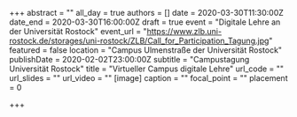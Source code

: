 +++
abstract = ""
all_day = true
authors = []
date = 2020-03-30T11:30:00Z
date_end = 2020-03-30T16:00:00Z
draft = true
event = "Digitale Lehre an der Universität Rostock"
event_url = "https://www.zlb.uni-rostock.de/storages/uni-rostock/ZLB/Call_for_Participation_Tagung.jpg"
featured = false
location = "Campus Ulmenstraße der Universität Rostock"
publishDate = 2020-02-02T23:00:00Z
subtitle = "Campustagung Universität Rostock"
title = "Virtueller Campus digitale Lehre"
url_code = ""
url_slides = ""
url_video = ""
[image]
caption = ""
focal_point = ""
placement = 0

+++
